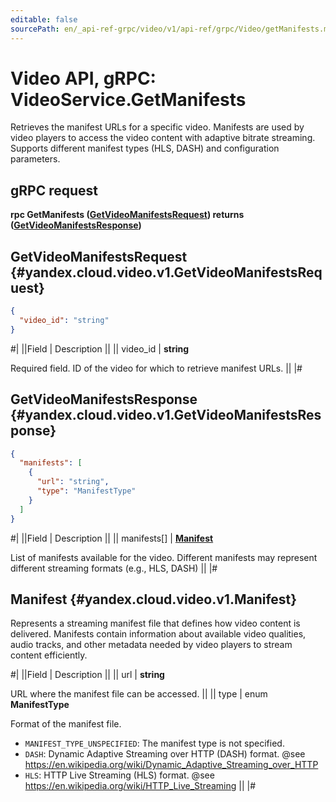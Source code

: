 ```yaml
---
editable: false
sourcePath: en/_api-ref-grpc/video/v1/api-ref/grpc/Video/getManifests.md
---
```


# Video API, gRPC: VideoService.GetManifests

Retrieves the manifest URLs for a specific video.
Manifests are used by video players to access the video content with adaptive bitrate streaming.
Supports different manifest types (HLS, DASH) and configuration parameters.

## gRPC request

**rpc GetManifests ([GetVideoManifestsRequest](#yandex.cloud.video.v1.GetVideoManifestsRequest)) returns ([GetVideoManifestsResponse](#yandex.cloud.video.v1.GetVideoManifestsResponse))**

## GetVideoManifestsRequest {#yandex.cloud.video.v1.GetVideoManifestsRequest}

```json
{
  "video_id": "string"
}
```

#|
||Field | Description ||
|| video_id | **string**

Required field. ID of the video for which to retrieve manifest URLs. ||
|#

## GetVideoManifestsResponse {#yandex.cloud.video.v1.GetVideoManifestsResponse}

```json
{
  "manifests": [
    {
      "url": "string",
      "type": "ManifestType"
    }
  ]
}
```

#|
||Field | Description ||
|| manifests[] | **[Manifest](#yandex.cloud.video.v1.Manifest)**

List of manifests available for the video.
Different manifests may represent different streaming formats (e.g., HLS, DASH) ||
|#

## Manifest {#yandex.cloud.video.v1.Manifest}

Represents a streaming manifest file that defines how video content is delivered.
Manifests contain information about available video qualities, audio tracks,
and other metadata needed by video players to stream content efficiently.

#|
||Field | Description ||
|| url | **string**

URL where the manifest file can be accessed. ||
|| type | enum **ManifestType**

Format of the manifest file.

- `MANIFEST_TYPE_UNSPECIFIED`: The manifest type is not specified.
- `DASH`: Dynamic Adaptive Streaming over HTTP (DASH) format.
@see https://en.wikipedia.org/wiki/Dynamic_Adaptive_Streaming_over_HTTP
- `HLS`: HTTP Live Streaming (HLS) format.
@see https://en.wikipedia.org/wiki/HTTP_Live_Streaming ||
|#